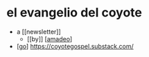 # el evangelio del coyote

- a [[newsletter]]
  - [[by]] [[amadeo]]
- [[go]] https://coyotegospel.substack.com/


[//begin]: # "Autogenerated link references for markdown compatibility"
[amadeo]: amadeo "Amadeo"
[go]: go "Go"
[//end]: # "Autogenerated link references"